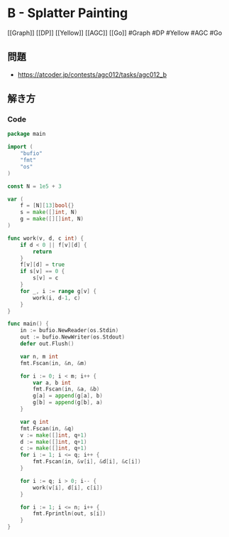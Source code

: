 # B - Splatter Painting
[[Graph]] [[DP]] [[Yellow]] [[AGC]] [[Go]]
#Graph #DP #Yellow #AGC #Go 

## 問題
- https://atcoder.jp/contests/agc012/tasks/agc012_b

## 解き方
### Code
```go
package main

import (
	"bufio"
	"fmt"
	"os"
)

const N = 1e5 + 3

var (
	f = [N][13]bool{}
	s = make([]int, N)
	g = make([][]int, N)
)

func work(v, d, c int) {
	if d < 0 || f[v][d] {
		return
	}
	f[v][d] = true
	if s[v] == 0 {
		s[v] = c
	}
	for _, i := range g[v] {
		work(i, d-1, c)
	}
}

func main() {
	in := bufio.NewReader(os.Stdin)
	out := bufio.NewWriter(os.Stdout)
	defer out.Flush()

	var n, m int
	fmt.Fscan(in, &n, &m)

	for i := 0; i < m; i++ {
		var a, b int
		fmt.Fscan(in, &a, &b)
		g[a] = append(g[a], b)
		g[b] = append(g[b], a)
	}

	var q int
	fmt.Fscan(in, &q)
	v := make([]int, q+1)
	d := make([]int, q+1)
	c := make([]int, q+1)
	for i := 1; i <= q; i++ {
		fmt.Fscan(in, &v[i], &d[i], &c[i])
	}

	for i := q; i > 0; i-- {
		work(v[i], d[i], c[i])
	}

	for i := 1; i <= n; i++ {
		fmt.Fprintln(out, s[i])
	}
}
```